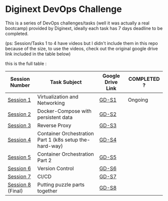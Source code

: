 # Diginext DevOps Challenge

This is a series of DevOps challenges/tasks (well it was actually a real bootcamp) provided by Diginext, ideally each task has 7 days deadline to be completed.

(ps: Session/Tasks 1 to 4 have videos but I didn't include them in this repo because of the size, to use the videos, check out the original google drive link included in the table below)

this is the full table :

| Session Number    | Task Subject                                             | Google Drive Link  | COMPLETED ? |
|-------------------|----------------------------------------------------------|----------|-------------|
| [Session 1](https://github.com/EryX0/Diginext-DevOps-Challenge/tree/main/Session1)         | Virtualization and Networking                            | [GD-S1](https://drive.google.com/drive/folders/1DACEzaQhepgTS9UxCGCPHWPLvADcZFGX)    | Ongoing            |
| [Session 2](https://github.com/EryX0/Diginext-DevOps-Challenge/tree/main/Session2)         | Docker-Compose with persistent data                      | [GD-S2](https://drive.google.com/drive/folders/1V3qng46qK_N1CTP1n1pXUgGn9rnknL-_)         |             |
| [Session 3](https://github.com/EryX0/Diginext-DevOps-Challenge/tree/main/Session3)         | Reverse Proxy                                            | [GD-S3](https://drive.google.com/drive/folders/1pJixrWAJ_IFAy0cnGBkUM7tLWe0mTRHj)            |             |
| [Session 4](https://github.com/EryX0/Diginext-DevOps-Challenge/tree/main/Session4)         | Container Orchestration Part 1 (k8s setup the-hard-way)  | [GD-S4](https://drive.google.com/drive/folders/1aGaiSCHpBDSy5EKFCZBTotUzxShu9-MA)            |             |
| [Session 5](https://github.com/EryX0/Diginext-DevOps-Challenge/tree/main/Session5)         | Container Orchestration Part 2                           | [GD-S5](https://drive.google.com/drive/folders/1STx5f693vRnuFxmfsIB6c8jCS0encCsf)            |             |
| [Session 6](https://github.com/EryX0/Diginext-DevOps-Challenge/tree/main/Session6)         | Version Control                                          | [GD-S6](https://drive.google.com/drive/folders/1h4C8SZfXwz4Ppq1Isif0Seh_a48IJl-y)            |             |
| [Session 7](https://github.com/EryX0/Diginext-DevOps-Challenge/tree/main/Session7)         | CI/CD                                                    | [GD-S7](https://drive.google.com/drive/folders/1eRp2nQttnwnsFDmVSBabeZmS3ugOdEbE)            |             |
| [Session 8](https://github.com/EryX0/Diginext-DevOps-Challenge/tree/main/Session8) (Final) | Putting puzzle parts together                            | [GD-S8](https://drive.google.com/drive/folders/1jKMTcWVbVh0DuuCkqtuH9sNo68gowxu0)            |             |

